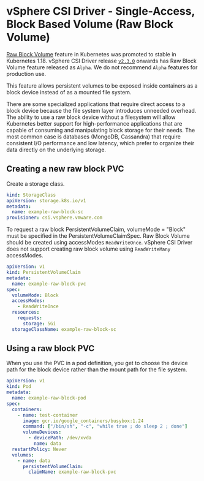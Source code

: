 # vSphere CSI Driver - Single-Access, Block Based Volume (Raw Block Volume)

[Raw Block Volume](https://kubernetes.io/docs/concepts/storage/persistent-volumes/#raw-block-volume-support) feature in Kubernetes was promoted to stable in Kubernetes 1.18.
vSphere CSI Driver release [`v2.3.0`](https://vsphere-csi-driver.sigs.k8s.io/releases/v2.3.0.html) onwards has Raw Block Volume feature released as `Alpha`. We do not recommend `Alpha` features for production use.

This feature allows persistent volumes to be exposed inside containers as a block device instead of as a mounted file system.

There are some specialized applications that require direct access to a block device because the file system layer introduces unneeded overhead.
The ability to use a raw block device without a filesystem will allow Kubernetes better support for high-performance applications that are capable of consuming and manipulating block storage for their needs. The most common case is databases (MongoDB, Cassandra) that require consistent I/O performance and low latency, which prefer to organize their data directly on the underlying storage.

## Creating a new raw block PVC

Create a storage class.

```yaml
kind: StorageClass
apiVersion: storage.k8s.io/v1
metadata:
  name: example-raw-block-sc
provisioner: csi.vsphere.vmware.com
```

To request a raw block PersistentVolumeClaim, volumeMode = "Block" must be specified in the PersistentVolumeClaimSpec.
Raw Block Volume should be created using accessModes `ReadWriteOnce`. vSphere CSI Driver does not support creating raw block volume using `ReadWriteMany` accessModes.

```yaml
apiVersion: v1
kind: PersistentVolumeClaim
metadata:
  name: example-raw-block-pvc
spec:
  volumeMode: Block
  accessModes:
    - ReadWriteOnce
  resources:
    requests:
      storage: 5Gi
  storageClassName: example-raw-block-sc
```

## Using a raw block PVC

When you use the PVC in a pod definition, you get to choose the device path for the block device rather than the mount path for the file system.

```yaml
apiVersion: v1
kind: Pod
metadata:
  name: example-raw-block-pod
spec:
  containers:
    - name: test-container
      image: gcr.io/google_containers/busybox:1.24
      command: ["/bin/sh", "-c", "while true ; do sleep 2 ; done"]
      volumeDevices:
        - devicePath: /dev/xvda
          name: data
  restartPolicy: Never
  volumes:
    - name: data
      persistentVolumeClaim:
        claimName: example-raw-block-pvc
```
